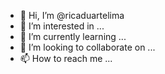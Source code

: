 - 👋 Hi, I’m @ricaduartelima
- 👀 I’m interested in ...
- 🌱 I’m currently learning ...
- 💞️ I’m looking to collaborate on ...
- 📫 How to reach me ...

<!---
ricaduartelima/ricaduartelima is a ✨ special ✨ repository because its `README.md` (this file) appears on your GitHub profile.
You can click the Preview link to take a look at your changes.
--->
